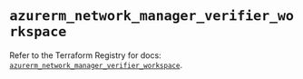 # `azurerm_network_manager_verifier_workspace`

Refer to the Terraform Registry for docs: [`azurerm_network_manager_verifier_workspace`](https://registry.terraform.io/providers/hashicorp/azurerm/4.21.1/docs/resources/network_manager_verifier_workspace).

